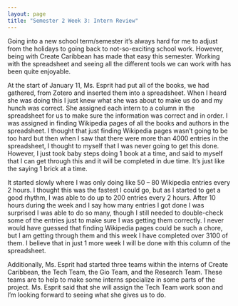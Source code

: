 ```yaml
---
layout: page
title: "Semester 2 Week 3: Intern Review"
---
```


Going into a new school term/semester it’s always hard for me to adjust from the holidays to going back to not-so-exciting school work. However, being with Create Caribbean has made that easy this semester. Working with the spreadsheet and seeing all the different tools we can work with has been quite enjoyable.

At the start of January 11, Ms. Esprit had put all of the books, we had gathered, from Zotero and inserted them into a spreadsheet. When I heard she was doing this I just knew what she was about to make us do and my hunch was correct. She assigned each intern to a column in the spreadsheet for us to make sure the information was correct and in order. I was assigned in finding Wikipedia pages of all the books and authors in the spreadsheet. I thought that just finding Wikipedia pages wasn’t going to be too hard but then when I saw that there were more than 4000 entries in the spreadsheet, I thought to myself that I was never going to get this done. However, I just took baby steps doing 1 book at a time, and said to myself that I can get through this and it will be completed in due time. It’s just like the saying 1 brick at a time.

It started slowly where I was only doing like 50 – 80 Wikipedia entries every 2 hours. I thought this was the fastest I could go, but as I started to get a good rhythm, I was able to do up to 200 entries every 2 hours. After 10 hours during the week and I say how many entries I got done I was surprised I was able to do so many, though I still needed to double-check some of the entries just to make sure I was getting them correctly. I never would have guessed that finding Wikipedia pages could be such a chore, but I am getting through them and this week I have completed over 3100 of them. I believe that in just 1 more week I will be done with this column of the spreadsheet.

Additionally, Ms. Esprit had started three teams within the interns of Create Caribbean, the Tech Team, the Gio Team, and the Research Team. These teams are to help to make some interns specialize in some parts of the project. Ms. Esprit said that she will assign the Tech Team work soon and I’m looking forward to seeing what she gives us to do. 